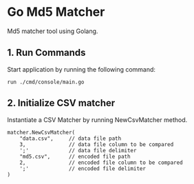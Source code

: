 # Go Md5 Matcher

Md5 matcher tool using Golang.

## 1. Run Commands

Start application by running the following command:

``run ./cmd/console/main.go``

## 2. Initialize CSV matcher

Instantiate a CSV Matcher by running NewCsvMatcher method.

```
matcher.NewCsvMatcher(
    "data.csv",     // data file path
    3,              // data file column to be compared
    ';'             // data file delimiter
    "md5.csv",      // encoded file path
    2,              // encoded file column to be compared
    ';'             // encoded file delimiter
)
```

